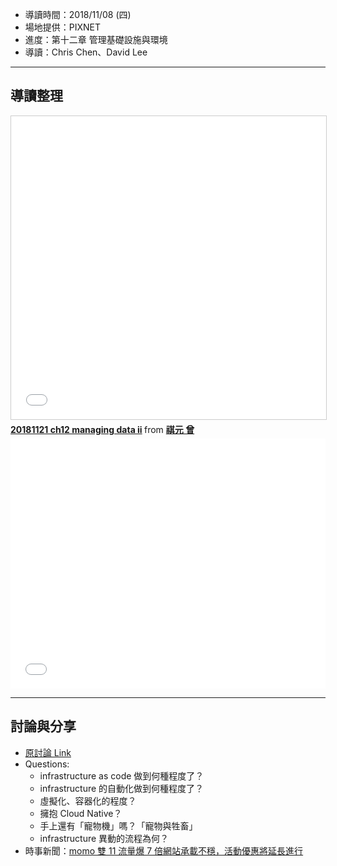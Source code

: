 
* 導讀時間：2018/11/08 (四)
* 場地提供：PIXNET
* 進度：第十二章 管理基礎設施與環境
* 導讀：Chris Chen、David Lee

---
## 導讀整理

<iframe src="//www.slideshare.net/slideshow/embed_code/key/sv8v42cnREvpia" width="595" height="485" frameborder="0" marginwidth="0" marginheight="0" scrolling="no" style="border:1px solid #CCC; border-width:1px; margin-bottom:5px; max-width: 100%;" allowfullscreen> </iframe> <div style="margin-bottom:5px"> <strong> <a href="//www.slideshare.net/cytseng999/20181121-ch12-managing-data-ii" title="20181121 ch12 managing data ii" target="_blank">20181121 ch12 managing data ii</a> </strong> from <strong><a href="//www.slideshare.net/cytseng999" target="_blank">祺元 曾</a></strong> </div>

<embed src="/pdf/CD/CD_CH11.pdf" type="application/pdf" width="100%" height="400px" />


---
## 討論與分享

* [原討論 Link](https://www.facebook.com/groups/sre.taiwan/permalink/1180308668801702/)
* Questions:
    - infrastructure as code 做到何種程度了？
    - infrastructure 的自動化做到何種程度了？
    - 虛擬化、容器化的程度？
    - 擁抱 Cloud Native？
    - 手上還有「寵物機」嗎？「寵物與牲畜」
    - infrastructure 異動的流程為何？
* 時事新聞：[momo 雙 11 流量爆 7 倍網站承載不穩，活動優惠將延長進行](http://technews.tw/2018/11/11/momo-2018-11-11-online-shopping-festival/)